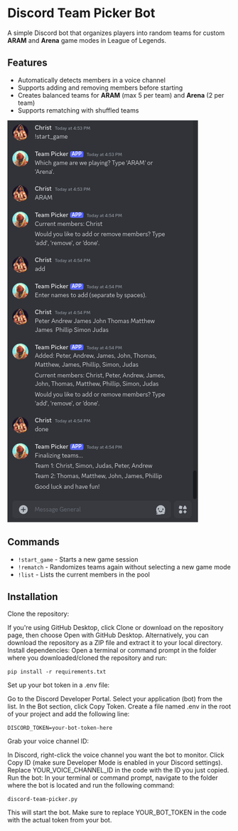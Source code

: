 # Discord Team Picker Bot

A simple Discord bot that organizes players into random teams for custom **ARAM** and **Arena** game modes in League of Legends.

## Features

- Automatically detects members in a voice channel
- Supports adding and removing members before starting
- Creates balanced teams for **ARAM** (max 5 per team) and **Arena** (2 per team)
- Supports rematching with shuffled teams



![Screenshot](discord-team-picker-screenshot.png)

## Commands

- `!start_game` - Starts a new game session
- `!rematch` - Randomizes teams again without selecting a new game mode
- `!list` - Lists the current members in the pool

## Installation
Clone the repository:

If you're using GitHub Desktop, click Clone or download on the repository page, then choose Open with GitHub Desktop.
Alternatively, you can download the repository as a ZIP file and extract it to your local directory.
Install dependencies: Open a terminal or command prompt in the folder where you downloaded/cloned the repository and run:

```
pip install -r requirements.txt
```
Set up your bot token in a .env file:

Go to the Discord Developer Portal.
Select your application (bot) from the list.
In the Bot section, click Copy Token.
Create a file named .env in the root of your project and add the following line:
```
DISCORD_TOKEN=your-bot-token-here
```
Grab your voice channel ID:

In Discord, right-click the voice channel you want the bot to monitor.
Click Copy ID (make sure Developer Mode is enabled in your Discord settings).
Replace YOUR_VOICE_CHANNEL_ID in the code with the ID you just copied.
Run the bot: In your terminal or command prompt, navigate to the folder where the bot is located and run the following command:

```
discord-team-picker.py
```
This will start the bot. Make sure to replace YOUR_BOT_TOKEN in the code with the actual token from your bot.
